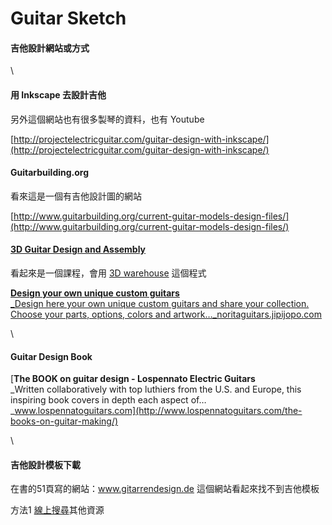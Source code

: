 # Guitar Sketch

#### 吉他設計網站或方式

\


#### 用 Inkscape 去設計吉他

另外這個網站也有很多製琴的資料，也有 Youtube

[http://projectelectricguitar.com/guitar-design-with-inkscape/](http://projectelectricguitar.com/guitar-design-with-inkscape/)

#### Guitarbuilding.org

看來這是一個有吉他設計圖的網站

[http://www.guitarbuilding.org/current-guitar-models-design-files/](http://www.guitarbuilding.org/current-guitar-models-design-files/)

#### [3D Guitar Design and Assembly](http://www.guitarbuilding.org/3d-guitar-design-and-assembly/)

看起來是一個課程，會用 [3D warehouse](https://3dwarehouse.sketchup.com/index.html) 這個程式

[**Design your own unique custom guitars**\
_Design here your own unique custom guitars and share your collection. Choose your parts, options, colors and artwork…_noritaguitars.jipijopo.com](http://noritaguitars.jipijopo.com/home.html)

\


#### Guitar Design Book

[**The BOOK on guitar design - Lospennato Electric Guitars**\
_Written collaboratively with top luthiers from the U.S. and Europe, this inspiring book covers in depth each aspect of…_www.lospennatoguitars.com](http://www.lospennatoguitars.com/the-books-on-guitar-making/)

\


#### 吉他設計模板下載

在書的51頁寫的網站：www.gitarrendesign.de 這個網站看起來找不到吉他模板

方法1 [線上搜尋](https://www.google.com.tw/search?biw=1317\&bih=659\&ei=Y1YZWtOGMcKK8gWrgoagAw\&q=electric+guitar+design+template+download\&oq=electric+guitar+design+template+download\&gs\_l=psy-ab.3...7648.19721.0.19841.44.37.7.0.0.0.273.3094.22j6j3.32.0....0...1c.1j4.64.psy-ab..5.25.2342.6..0j35i39k1j0i131k1j0i67k1j0i131i67k1j0i203k1j0i30k1j0i10i30k1j0i8i30k1j0i5i30k1.177.2bRq8F61C3g)其他資源
